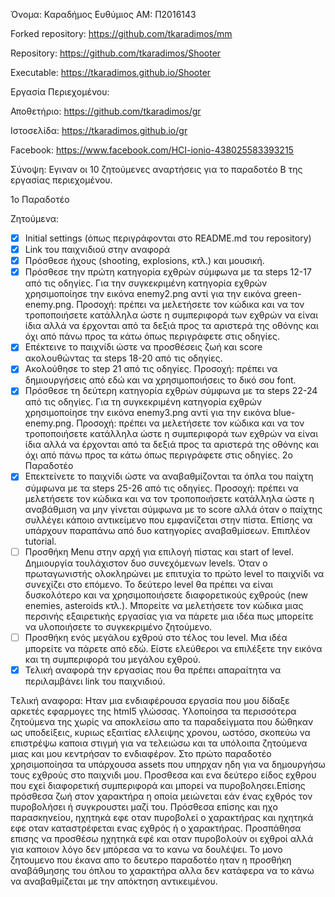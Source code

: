 Όνομα: Καραδήμος Ευθύμιος AM: Π2016143

 Forked repository: https://github.com/tkaradimos/mm

 Repository: https://github.com/tkaradimos/Shooter

 Executable: https://tkaradimos.github.io/Shooter

 Εργασία Περιεχομένου:

 Αποθετήριο: https://github.com/tkaradimos/gr

 Ιστοσελίδα: https://tkaradimos.github.io/gr

 Facebook: https://www.facebook.com/HCI-ionio-438025583393215

 Σύνοψη:
 Εγιναν οι 10 ζητούμενες αναρτήσεις για το παραδοτέο Β της εργασίας περιεχομένου.


 1o Παραδοτέο

 Ζητούμενα:
 - [x] Initial settings (όπως περιγράφονται στο README.md του repository)
 - [x] Link του παιχνιδιού στην αναφορά
 - [x] Πρόσθεσε ήχους (shooting, explosions, κτλ.) και μουσική.
 - [x] Πρόσθεσε την πρώτη κατηγορία εχθρών σύμφωνα με τα steps 12-17 από τις οδηγίες. Για την συγκεκριμένη κατηγορία εχθρών χρησιμοποίησε την εικόνα enemy2.png αντί για την εικόνα green-enemy.png. Προσοχή: πρέπει να μελετήσετε τον κώδικα και να τον τροποποιήσετε κατάλληλα ώστε η συμπεριφορά των εχθρών να είναι ίδια αλλά να έρχονται από τα δεξιά προς τα αριστερά της οθόνης και όχι από πάνω προς τα κάτω όπως περιγράφετε στις οδηγίες.
 - [x] Επέκτεινε το παιχνίδι ώστε να προσθέσεις ζωή και score ακολουθώντας τα steps 18-20 από τις οδηγίες.
 - [x] Ακολούθησε το step 21 από τις οδηγίες. Προσοχή: πρέπει να δημιουργήσεις από εδώ και να χρησιμοποιήσεις το δικό σου font.
 - [x] Πρόσθεσε τη δεύτερη κατηγορία εχθρών σύμφωνα με τα steps 22-24 από τις οδηγίες. Για τη συγκεκριμένη κατηγορία εχθρών χρησιμοποίησε την εικόνα enemy3.png αντί για την εικόνα blue-enemy.png. Προσοχή: πρέπει να μελετήσετε τον κώδικα και να τον τροποποιήσετε κατάλληλα ώστε η συμπεριφορά των εχθρών να είναι ίδια αλλά να έρχονται από τα δεξιά προς τα αριστερά της οθόνης και όχι από πάνω προς τα κάτω όπως περιγράφετε στις οδηγίες.
 2o Παραδοτέο
 - [x] Επεκτείνετε το παιχνίδι ώστε να αναβαθμίζονται τα όπλα του παίχτη σύμφωνα με τα steps 25-26 από τις οδηγίες. Προσοχή: πρέπει να μελετήσετε τον κώδικα και να τον τροποποιήσετε κατάλληλα ώστε η αναβάθμιση να μην γίνεται σύμφωνα με το score αλλά όταν ο παίχτης συλλέγει κάποιο αντικείμενο που εμφανίζεται στην πίστα. Επίσης να υπάρχουν παραπάνω από δυο κατηγορίες αναβαθμίσεων. Επιπλέον tutorial.
- [ ]  Προσθήκη Μenu στην αρχή για επιλογή πίστας και start of level. Δημιουργία τουλάχιστον δυο συνεχόμενων levels. Όταν ο πρωταγωνιστής ολοκληρώνει με επιτυχία το πρώτο level το παιχνίδι να συνεχίζει στο επόμενο. Το δεύτερο level θα πρέπει να είναι δυσκολότερο και να χρησιμοποιήσετε διαφορετικούς εχθρούς (new enemies, asteroids κτλ.). Μπορείτε να μελετήσετε τον κώδικα μιας περσινής εξαιρετικής εργασίας για να πάρετε μια ιδέα πως μπορείτε να υλοποιήσετε το συγκεκριμένο ζητούμενο.
- [ ]  Προσθήκη ενός μεγάλου εχθρού στο τέλος του level. Μια ιδέα μπορείτε να πάρετε από εδώ. Είστε ελεύθεροι να επιλέξετε την εικόνα και τη συμπεριφορά του μεγάλου εχθρού.
- [x]  Τελική αναφορά την εργασίας που θα πρέπει απαραίτητα να περιλαμβάνει link του παιχνιδιού.
 
 Tελική αναφορα:
 Ηταν μια ενδιαφέρουσα εργασία που μου δίδαξε αρκετές εφαρμογες της html5 γλώσσας. Υλοποίησα τα περισσότερα ζητούμενα της χωρίς να αποκλείσω απο τα παραδείγματα που δώθηκαν ως υποδείξεις, κυριως εξαιτίας ελλειψης χρονου, ωστόσο, σκοπεύω να επιστρέψω καποια στιγμή για να τελειώσω και τα υπόλοιπα ζητούμενα μιας και μου κεντρήσαν το ενδιαφέρον. Στο πρώτο παραδοτέο χρησιμοποίησα τα υπάρχουσα assets που υπηρχαν ηδη για να δημουργήσω τους εχθρούς στο παιχνιδι μου. Προσθεσα και ενα δεύτερο είδος εχθρου που εχεί διαφορετική συμπεριφορά και μπορεί να πυροβολησει.Επίσης πρόσθεσα ζωή στον χαρακτήρα η οποία μειώνεται εάν ένας εχθρός τον πυροβολήσει ή συγκρουστει μαζί του. Πρόσθεσα επίσης και ηχο παρασκηνείου, ηχητηκά εφε οταν πυροβολεί ο χαρακτήρας και ηχητηκά εφε οταν καταστρέφεται ενας εχθρός ή ο χαρακτήρας. Προσπάθησα επισης να προσθέσω ηχητηκά εφέ και οταν πυροβολούν οι εχθροί αλλά για καποιον λόγο δεν μπόρεσα να το κανω να δουλέψει. Το μονο ζητουμενο που έκανα απο το δευτερο παραδοτέο ηταν η προσθήκη αναβάθμησης του όπλου το χαρακτήρα αλλα δεν κατάφερα να το κάνω να αναβαθμίζεται με την απόκτηση αντικειμένου.
 
